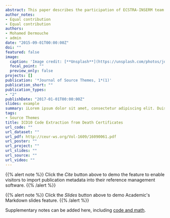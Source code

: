 ```yaml
---
abstract: This paper describes the participation of ECSTRA-INSERM team at CLEF eHealth 2016, task 2.C. The task involves extracting ICD10 codes from death certificates, mainly described with short plain texts. We cast the task as a machine learning problem involving the prediction of the ICD10 codes (categorical variable) from the raw text transformed into a bag-of-words matrix. We rely on probabilistic topic models that we evaluate against classical classifiers such as SVM and Naive Bayes. We demonstrate the effectiveness of topic models for this task in terms of prediction accuracy and result interpretation.
author_notes:
- Equal contribution
- Equal contribution
authors:
- Mohamed Dermouche
- admin
date: "2015-09-01T00:00:00Z"
doi: ""
featured: false
image:
  caption: 'Image credit: [**Unsplash**](https://unsplash.com/photos/jdD8gXaTZsc)'
  focal_point: ""
  preview_only: false
projects: []
publication: '*Journal of Source Themes, 1*(1)'
publication_short: ""
publication_types:
- "2"
publishDate: "2017-01-01T00:00:00Z"
slides: example
summary: iLorem ipsum dolor sit amet, consectetur adipiscing elit. Duis posuere tellus ac convallis placerat. Proin tincidunt magna sed ex sollicitudin condimentum.
tags:
- Source Themes
title: ICD10 Code Extraction from Death Certificates
url_code: ""
url_dataset: ""
url_pdf: http://ceur-ws.org/Vol-1609/16090061.pdf
url_poster: ""
url_project: ""
url_slides: ""
url_source: ""
url_video: ""
---
```


{{% alert note %}}
Click the *Cite* button above to demo the feature to enable visitors to import publication metadata into their reference management software.
{{% /alert %}}

{{% alert note %}}
Click the *Slides* button above to demo Academic's Markdown slides feature.
{{% /alert %}}

Supplementary notes can be added here, including [code and math](https://sourcethemes.com/academic/docs/writing-markdown-latex/).
